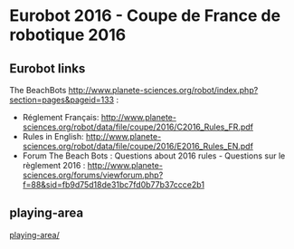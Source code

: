 # Eurobot 2016  - Coupe de France de robotique 2016 

## Eurobot links

The BeachBots http://www.planete-sciences.org/robot/index.php?section=pages&pageid=133 :
* Réglement Français: http://www.planete-sciences.org/robot/data/file/coupe/2016/C2016_Rules_FR.pdf
* Rules in English: http://www.planete-sciences.org/robot/data/file/coupe/2016/E2016_Rules_EN.pdf
* Forum The Beach Bots : Questions about 2016 rules - Questions sur le règlement 2016 : http://www.planete-sciences.org/forums/viewforum.php?f=88&sid=fb9d75d18de31bc7fd0b77b37ccce2b1

## playing-area

[playing-area/](playing-area/)
